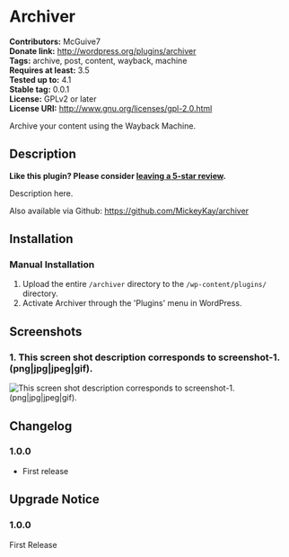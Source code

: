 # Archiver #
**Contributors:**      McGuive7  
**Donate link:**       http://wordpress.org/plugins/archiver  
**Tags:**              archive, post, content, wayback, machine  
**Requires at least:** 3.5  
**Tested up to:**      4.1  
**Stable tag:**        0.0.1  
**License:**           GPLv2 or later  
**License URI:**       http://www.gnu.org/licenses/gpl-2.0.html  

Archive your content using the Wayback Machine.

## Description ##

**Like this plugin? Please consider [leaving a 5-star review](https://wordpress.org/support/view/plugin-reviews/archiver).**

Description here.

Also available via Github: https://github.com/MickeyKay/archiver


## Installation ##

### Manual Installation ###

1. Upload the entire `/archiver` directory to the `/wp-content/plugins/` directory.
2. Activate Archiver through the 'Plugins' menu in WordPress.


## Screenshots ##

### 1. This screen shot description corresponds to screenshot-1.(png|jpg|jpeg|gif). ###
![This screen shot description corresponds to screenshot-1.(png|jpg|jpeg|gif).]()



## Changelog ##

### 1.0.0 ###
* First release

## Upgrade Notice ##

### 1.0.0 ###
First Release
